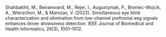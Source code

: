 ﻿---
layout: post
date: 2022-01-05 09:00:00
link: https://doi.org/10.1109/JBHI.2021.3096984
categories: article
year: 2022
---

Shahbakhti, M., Beiramvand, M., Rejer, I., Augustyniak, P., Broniec-Wojcik, A., Wierzchon, M., & Marozas, V. (2022). Simultaneous eye blink characterization and elimination from low-channel prefrontal eeg signals enhances driver drowsiness detection. IEEE Journal of Biomedical and Health Informatics, 26(3), 1001–1012. 
